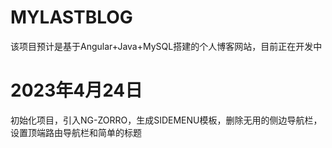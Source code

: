 # MYLASTBLOG

该项目预计是基于Angular+Java+MySQL搭建的个人博客网站，目前正在开发中

# 2023年4月24日

初始化项目，引入NG-ZORRO，生成SIDEMENU模板，删除无用的侧边导航栏，设置顶端路由导航栏和简单的标题
